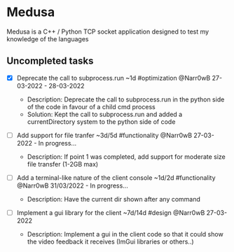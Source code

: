 # Medusa
Medusa is a C++ / Python TCP socket application designed to test my knowledge of the languages

## Uncompleted tasks
- [x] Deprecate the call to subprocess.run ~1d #optimization @Narr0wB 27-03-2022 - 28-03-2022
  - Description: Deprecate the call to subprocess.run in the python side of the code in favour of a child cmd process
  - Solution: Kept the call to subprocess.run and added a currentDirectory system to the python side of code  

- [ ] Add support for file tranfer ~3d/5d #functionality @Narr0wB 27-03-2022 - In progress...
  - Description: If point 1 was completed, add support for moderate size file transfer (1-2GB max)

- [ ] Add a terminal-like nature of the client console ~1d/2d  #functionality @Narr0wB 31/03/2022 - In progress...
  - Description: Have the current dir shown after any command
 
- [ ] Implement a gui library for the client ~7d/14d #design @Narr0wB 27-03-2022
  - Description: Implement a gui in the client code so that it could show the video feedback it receives (ImGui libraries or others..)
